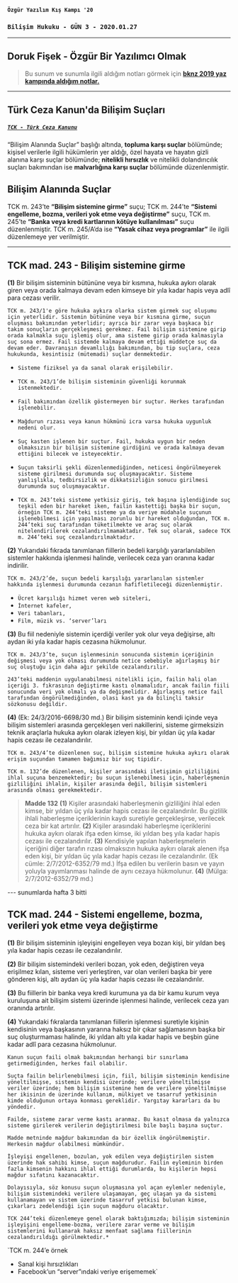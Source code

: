 #### `Özgür Yazılım Kış Kampı '20`

### `Bilişim Hukuku - GÜN 3 - 2020.01.27`

---

## Doruk Fişek - Özgür Bir Yazılımcı Olmak
> Bu sunum ve sunumla ilgili aldığım notları görmek için [**bknz 2019 yaz kampında aldığım notlar.**](https://github.com/hasantezcan/oyk_2019_yaz_ruby_rails/blob/master/posts/day3.md#doruk-fi%C5%9Fek---%C3%B6zg%C3%BCr-bir-yaz%C4%B1l%C4%B1mc%C4%B1-olmak)

---

## Türk Ceza Kanun'da Bilişim Suçları

##### [`TCK - Türk Ceza Kanunu`](https://mevzuat.gov.tr/MevzuatMetin/1.5.5237.pdf)

“Bilişim Alanında Suçlar” başlığı altında, **topluma karşı suçlar** bölümünde; kişisel verilerle ilgili hükümlerin yer aldığı, özel hayata ve hayatın gizli alanına karşı suçlar bölümünde; **nitelikli hırsızlık** ve nitelikli dolandırıcılık suçları bakımından ise **malvarlığına karşı suçlar** bölümünde düzenlenmiştir.


## Bilişim Alanında Suçlar

TCK m. 243’te **“Bilişim sistemine girme”** suçu;
TCK m. 244’te **“Sistemi engelleme, bozma, verileri yok etme veya değiştirme”** suçu,
TCK m. 245’te **“Banka veya kredi kartlarının kötüye kullanılması”** suçu düzenlenmiştir.
TCK m. 245/A’da ise **“Yasak cihaz veya programlar”** ile ilgili düzenlemeye yer verilmiştir.

---

## TCK mad. 243 - Bilişim sistemine girme

**(1)** Bir bilişim sisteminin bütününe veya bir kısmına, hukuka aykırı olarak giren veya orada kalmaya devam eden kimseye bir yıla kadar hapis veya adlî para cezası verilir.

`TCK m. 243/1'e göre hukuka aykıra olarka sistem girmek suç oluşumu için yeterlidir. Sistemin bütününe veya bir kısmına girme, suçun oluşması bakımından yeterlidir; ayrıca bir zarar veya başkaca bir takım sonuçların gerçekleşmesi gerekmez. Fail bilişim sistemine girip orada kalmakla suçu işlemiş olur, ama sisteme girip orada kalmasıyla suç sona ermez. Fail sistemde kalmaya devam ettiği müddetçe suç da devam eder. Davranışın devamlılığı bakımından, bu tip suçlara, ceza hukukunda, kesintisiz (mütemadi) suçlar denmektedir. `

- `Sisteme fiziksel ya da sanal olarak erişilebilir. `
- `TCK m. 243/1’de bilişim sisteminin güvenliği korunmak istenmektedir.`
- `Fail bakımından özellik göstermeyen bir suçtur. Herkes tarafından işlenebilir. `
- `Mağdurun rızası veya kanun hükmünü icra varsa hukuka uygunluk nedeni olur.`

- `Suç kasten işlenen bir suçtur. Fail, hukuka uygun bir neden olmaksızın bir bilişim sistemine girdiğini ve orada kalmaya devam
ettiğini bilecek ve isteyecektir. `
- `Suçun taksirli şekli düzenlenmediğinden,
neticesi öngörülmeyerek sisteme girilmesi durumunda suç oluşmayacaktır. Sisteme yanlışlıkla, tedbirsizlik ve dikkatsizliğin sonucu girilmesi durumunda suç oluşmayacaktır.`

- `TCK m. 243’teki sisteme yetkisiz giriş, tek başına
işlendiğinde suç teşkil eden bir hareket iken, failin kastettiği
başka bir suçun, örneğin TCK m. 244’teki sisteme ya da
veriye müdahale suçunun işlenebilmesi için yapılması
zorunlu bir hareket olduğundan, TCK m. 244’teki suç
tarafından tüketilmekte ve araç suç olarak nitelendirilerek
cezalandırılmamaktadır. Tek suç olarak, sadece TCK m.
244’teki suç cezalandırılmaktadır.`


**(2)** Yukarıdaki fıkrada tanımlanan fiillerin bedeli karşılığı yararlanılabilen sistemler hakkında işlenmesi halinde,
verilecek ceza yarı oranına kadar indirilir.

`TCK m. 243/2’de, suçun bedeli karşılığı yararlanılan
sistemler hakkında işlenmesi durumunda cezanın
hafifletileceği düzenlenmiştir.`

- `Ücret karşılığı hizmet veren web siteleri,`
- `İnternet kafeler,`
- `Veri tabanları,`
- `Film, müzik vs. ‘server’ları`


**(3)** Bu fiil nedeniyle sistemin içerdiği veriler yok olur veya değişirse, altı aydan iki yıla kadar hapis cezasına hükmolunur.

`TCK m. 243/3’te, suçun işlenmesinin sonucunda sistemin
içeriğinin değişmesi veya yok olması durumunda netice
sebebiyle ağırlaşmış bir suç oluştuğu için daha ağır şekilde
cezalandırılır.`

`243’teki maddenin uygulanabilmesi nitelikli için, failin hali olan içeriği 3. fıkrasının değiştirme kastı olmamalıdır, ancak failin fiili sonucunda veri yok olmalı ya da değişmelidir. Ağırlaşmış netice fail tarafından öngörülmediğinden, olası kast ya da bilinçli taksir sözkonusu değildir.`


**(4)** (Ek: 24/3/2016-6698/30 md.) Bir bilişim sisteminin kendi içinde veya bilişim sistemleri arasında gerçekleşen veri
nakillerini, sisteme girmeksizin teknik araçlarla hukuka aykırı olarak izleyen kişi, bir yıldan üç yıla kadar hapis cezası ile
cezalandırılır.


`TCK m. 243/4’te düzenlenen suç, bilişim sistemine hukuka aykırı olarak erişim suçundan tamamen bağımsız bir suç tipidir.`

`TCK m. 132’de düzenlenen, kişiler arasındaki iletişimin gizliliğini ihlal suçuna benzemektedir; bu suçun işlenebilmesi için, haberleşmenin gizliliğini ihlalin, kişiler arasında değil, bilişim sistemleri arasında olması gerekmektedir.`


> **Madde 132**
**(1)** Kişiler arasındaki haberleşmenin gizliliğini ihlal eden kimse, bir yıldan üç yıla kadar hapis cezası ile
cezalandırılır. Bu gizlilik ihlali haberleşme içeriklerinin kaydı suretiyle gerçekleşirse, verilecek ceza bir kat artırılır.
**(2)** Kişiler arasındaki haberleşme içeriklerini hukuka aykırı olarak ifşa eden kimse, iki yıldan beş yıla kadar hapis
cezası ile cezalandırılır.
**(3)** Kendisiyle yapılan haberleşmelerin içeriğini diğer tarafın rızası olmaksızın hukuka aykırı olarak alenen ifşa eden
kişi, bir yıldan üç yıla kadar hapis cezası ile cezalandırılır. (Ek cümle: 2/7/2012-6352/79 md.) İfşa edilen bu verilerin basın
ve yayın yoluyla yayımlanması halinde de aynı cezaya hükmolunur.
**(4)** (Mülga: 2/7/2012-6352/79 md.)

--- sunumlarda hafta 3 bitti

## TCK mad. 244 - Sistemi engelleme, bozma, verileri yok etme veya değiştirme

**(1)** Bir bilişim sisteminin işleyişini engelleyen veya bozan kişi, bir yıldan beş yıla kadar hapis cezası ile cezalandırılır.




**(2)** Bir bilişim sistemindeki verileri bozan, yok eden, değiştiren veya erişilmez kılan, sisteme veri yerleştiren, var olan verileri başka bir yere gönderen kişi, altı aydan üç yıla kadar hapis cezası ile cezalandırılır.




**(3)** Bu fiillerin bir banka veya kredi kurumuna ya da bir kamu kurum veya kuruluşuna ait bilişim sistemi üzerinde işlenmesi halinde, verilecek ceza yarı oranında artırılır.





**(4)** Yukarıdaki fıkralarda tanımlanan fiillerin işlenmesi suretiyle kişinin kendisinin veya başkasının yararına haksız
bir çıkar sağlamasının başka bir suç oluşturmaması halinde, iki yıldan altı yıla kadar hapis ve beşbin güne kadar adlî para
cezasına hükmolunur.



`Kanun suçun faili olmak bakımından herhangi bir sınırlama
getirmediğinden, herkes fail olabilir.`

`Suçta failin belirlenebilmesi için, fiil, bilişim sisteminin kendisine yöneltilmişse, sistemin kendisi üzerinde; verilere yöneltilmişse veriler üzerinde; hem bilişim sistemine hem de verilere yöneltilmişse her ikisinin de üzerinde kullanım, mülkiyet ve tasarruf yetkisinin kimde olduğunun ortaya konması gereklidir. Yargıtay kararları da bu yöndedir.`

`Failde, sisteme zarar verme kastı aranmaz. Bu kasıt olmasa da
yalnızca sisteme girilerek verilerin değiştirilmesi bile başlı başına
suçtur.`

`Madde metninde mağdur bakımından da bir özellik
öngörülmemiştir. Herkesin mağdur olabilmesi mümkündür.`

`İşleyişi engellenen, bozulan, yok edilen veya değiştirilen sistem
üzerinde hak sahibi kimse, suçun mağdurudur. Failin eyleminin
birden fazla kimsenin hakkını ihlal ettiği durumlarda, bu kişilerin
hepsi mağdur sıfatını kazanacaktır.`

`Dolayısıyla, söz konusu suçun oluşmasına yol açan eylemler
nedeniyle, bilişim sistemindeki verilere ulaşamayan, geç ulaşan ya
da sistemi kullanamayan ve sistem üzerinde tasarruf yetkisi
bulunan kimse, çıkarları zedelendiği için suçun mağduru
olacaktır.`

`TCK 244’teki düzenlemeye genel olarak baktığımızda; bilişim sisteminin
işleyişini engelleme-bozma, verilere zarar verme ve bilişim sistemlerini
kullanarak haksız menfaat sağlama fiillerinin cezalandırıldığı
görülmektedir.*`


`TCK m. 244’e örnek
- Sanal kişi hırsızlıkları
- Facebook’un “server”ındaki veriye erişememek`
